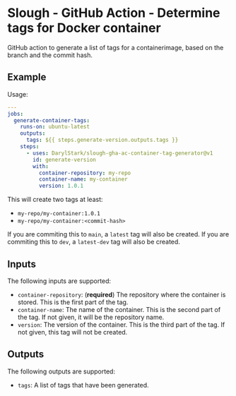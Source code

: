 # Slough - GitHub Action - Determine tags for Docker container

GitHub action to generate a list of tags for a containerimage, based on the branch and the commit hash.

## Example

Usage:

```yaml
---
jobs:
  generate-container-tags:
    runs-on: ubuntu-latest
    outputs:
      tags: ${{ steps.generate-version.outputs.tags }}
    steps:
      - uses: DarylStark/slough-gha-ac-container-tag-generator@v1
        id: generate-version
        with:
          container-repository: my-repo
          container-name: my-container
          version: 1.0.1
```

This will create two tags at least:

-   `my-repo/my-container:1.0.1`
-   `my-repo/my-container:<commit-hash>`

If you are commiting this to `main`, a `latest` tag will also be created. If you are commiting this to `dev`, a `latest-dev` tag will also be created.

## Inputs

The following inputs are supported:

-   `container-repository`: (__required__) The repository where the container is stored. This is the first part of the tag.
-   `container-name`: The name of the container. This is the second part of the tag. If not given, it will be the repository name.
-   `version`: The version of the container. This is the third part of the tag. If not given, this tag will not be created.

## Outputs

The following outputs are supported:

-   `tags`: A list of tags that have been generated.
